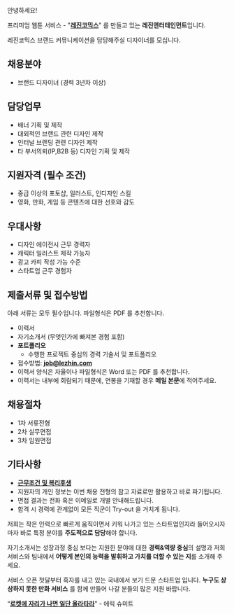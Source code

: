 안녕하세요!

프리미엄 웹툰 서비스 - "**[레진코믹스](http://www.lezhin.com)**" 를 만들고 있는 **레진엔터테인먼트**입니다.

레진코믹스 브랜드 커뮤니케이션을 담당해주실 디자이너를 모십니다.


## 채용분야

- 브랜드 디자이너 (경력 3년차 이상)


## 담당업무

- 배너 기획 및 제작
- 대외적인 브랜드 관련 디자인 제작
- 인터널 브랜딩 관련 디자인 제작
- 타 부서의뢰(IP,B2B 등) 디자인 기획 및 제작


## 지원자격 (필수 조건)

- 중급 이상의 포토샵, 일러스트, 인디자인 스킬
- 영화, 만화, 게임 등 콘텐츠에 대한 선호와 감도
 

## 우대사항

- 디자인 에이전시 근무 경력자
- 캐릭터 일러스트 제작 가능자
- 광고 카피 작성 가능 수준
- 스타트업 근무 경험자 


## 제출서류 및 접수방법

아래 서류는 모두 필수입니다. 파일형식은 PDF 를 추천합니다.

- 이력서 
- 자기소개서 (무엇인가에 빠져본 경험 포함)
- **포트폴리오**
  - 수행한 프로젝트 중심의 경력 기술서 및 포트폴리오 
- 접수방법: **job@lezhin.com** 
- 이력서 양식은 자율이나 파일형식은 Word 또는 PDF 를 추천합니다.
- 이력서는 내부에 회람되기 때문에, 연봉을 기재할 경우 **메일 본문**에 적어주세요.


## 채용절차 

- 1차 서류전형
- 2차 실무면접 
- 3차 임원면접 


## 기타사항 
- [**근무조건 및 복리후생**](https://github.com/lezhin/apply/blob/master/README.md)
- 지원자의 개인 정보는 이번 채용 전형의 참고 자료로만 활용하고 바로 파기됩니다.
- 면접 결과는 전화 혹은 이메일로 개별 안내해드립니다.
- 합격 시 경력에 관계없이 모든 직군이 Try-out 을 거치게 됩니다. 


저희는 작은 인력으로 빠르게 움직이면서 키워 나가고 있는 스타트업인지라 들어오시자마자 바로 특정 분야를 **주도적으로 담당**해야 합니다. 

자기소개서는 성장과정 중심 보다는 지원한 분야에 대한 **경력&역량 중심**의 설명과 저희 서비스와 팀내에서 **어떻게 본인의 능력을 발휘하고 가치를 더할 수 있는 지**를 소개해 주세요.

서비스 오픈 첫달부터 흑자를 내고 있는 국내에서 보기 드문 스타트업 입니다. **누구도 상상하지 못한 만화 서비스** 를 함께 만들어 나갈 분들의 많은 지원 바랍니다.


“[**로켓에 자리가 나면 일단 올라타라**](http://estima.wordpress.com/2012/05/28/sheryl/)" - 에릭 슈미트